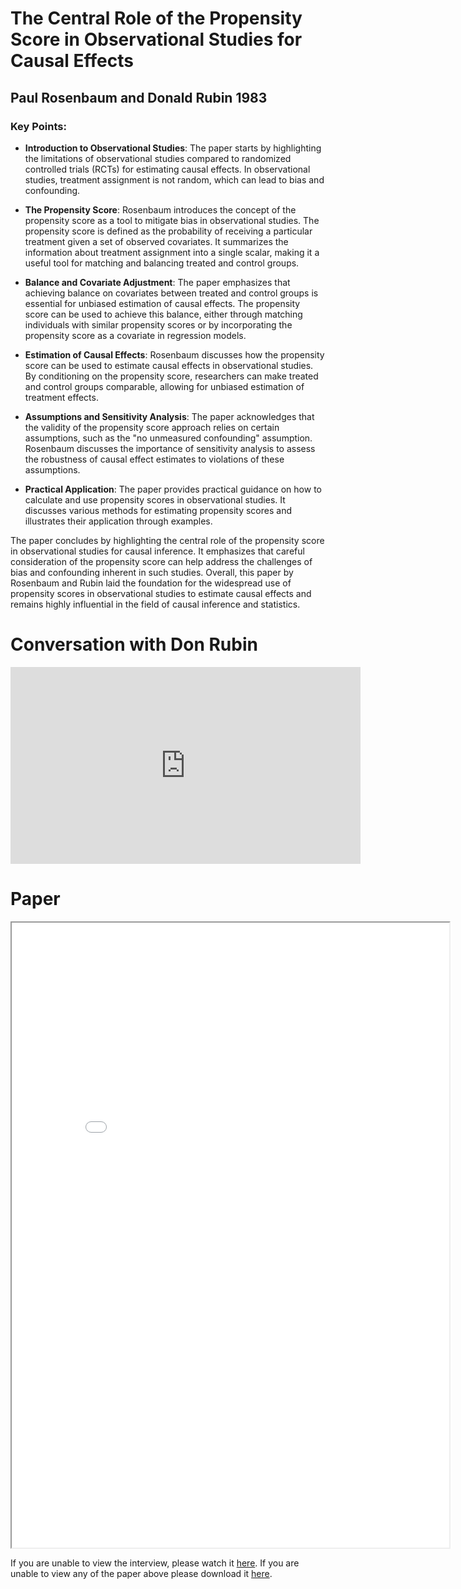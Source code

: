 #  The Central Role of the Propensity Score in Observational Studies for Causal Effects
## Paul Rosenbaum and Donald Rubin 1983

### Key Points:

* __Introduction to Observational Studies__: The paper starts by highlighting the limitations of observational studies compared to randomized controlled trials (RCTs) for estimating causal effects. In observational studies, treatment assignment is not random, which can lead to bias and confounding.

* __The Propensity Score__: Rosenbaum introduces the concept of the propensity score as a tool to mitigate bias in observational studies. The propensity score is defined as the probability of receiving a particular treatment given a set of observed covariates. It summarizes the information about treatment assignment into a single scalar, making it a useful tool for matching and balancing treated and control groups.

* __Balance and Covariate Adjustment__: The paper emphasizes that achieving balance on covariates between treated and control groups is essential for unbiased estimation of causal effects. The propensity score can be used to achieve this balance, either through matching individuals with similar propensity scores or by incorporating the propensity score as a covariate in regression models.

* __Estimation of Causal Effects__: Rosenbaum discusses how the propensity score can be used to estimate causal effects in observational studies. By conditioning on the propensity score, researchers can make treated and control groups comparable, allowing for unbiased estimation of treatment effects.

* __Assumptions and Sensitivity Analysis__: The paper acknowledges that the validity of the propensity score approach relies on certain assumptions, such as the "no unmeasured confounding" assumption. Rosenbaum discusses the importance of sensitivity analysis to assess the robustness of causal effect estimates to violations of these assumptions.

* __Practical Application__: The paper provides practical guidance on how to calculate and use propensity scores in observational studies. It discusses various methods for estimating propensity scores and illustrates their application through examples.

The paper concludes by highlighting the central role of the propensity score in observational studies for causal inference. It emphasizes that careful consideration of the propensity score can help address the challenges of bias and confounding inherent in such studies. Overall, this paper by Rosenbaum and Rubin laid the foundation for the widespread use of propensity scores in observational studies to estimate causal effects and remains highly influential in the field of causal inference and statistics.

# Conversation with Don Rubin

<iframe width="560" height="315" src="https://www.youtube-nocookie.com/embed/eF12bVsvq2Q?si=UQ6N94XKQ-0g_Je8" title="YouTube video player" frameborder="0" allow="accelerometer; clipboard-write; encrypted-media; gyroscope; picture-in-picture; web-share" referrerpolicy="strict-origin-when-cross-origin" allowfullscreen></iframe>

# Paper

<iframe src="_static/rosenbaum1983/rosenbaum.pdf" width="700" height="1000" allow="fullscreen"></iframe>

If you are unable to view the interview, please watch it [here](https://youtu.be/eF12bVsvq2Q?feature=shared).
If you are unable to view any of the paper above please download it [here](_static/rosenbaum1983/rosenbaum.pdf).